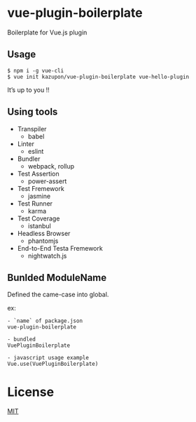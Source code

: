 # vue-plugin-boilerplate

Boilerplate for Vue.js plugin

## Usage

    $ npm i -g vue-cli
    $ vue init kazupon/vue-plugin-boilerplate vue-hello-plugin

It’s up to you !!

## Using tools
- Transpiler
    - babel
- Linter
    - eslint
- Bundler
    - webpack, rollup
- Test Assertion
    - power-assert
- Test Fremework
    - jasmine
- Test Runner
    - karma
- Test Coverage
    - istanbul
- Headless Browser
    - phantomjs
- End-to-End Testa Fremework
    - nightwatch.js

## Bunlded ModuleName
Defined the came-case into global.

ex:
```
- `name` of package.json
vue-plugin-boilerplate

- bundled
VuePluginBoilerplate

- javascript usage example
Vue.use(VuePluginBoilerplate)
```

# License

[MIT](http://opensource.org/licenses/MIT)
